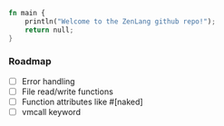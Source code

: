 ```rust
fn main {
    println("Welcome to the ZenLang github repo!");
    return null;
}
```
### Roadmap
- [ ] Error handling
- [ ] File read/write functions
- [ ] Function attributes like #[naked]
- [ ] vmcall keyword
